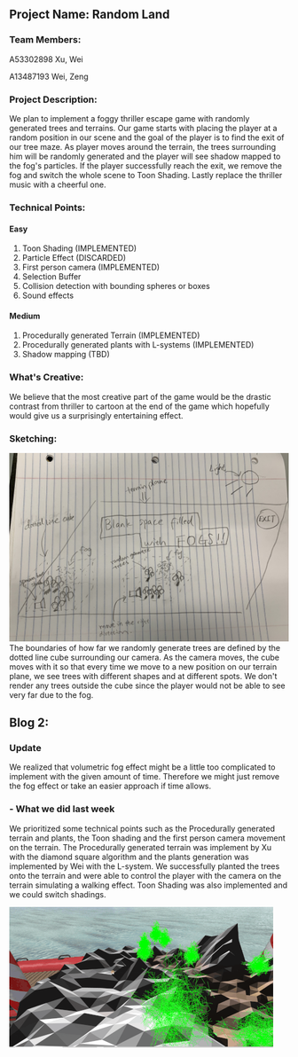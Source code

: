 ## Project Name: Random Land

### Team Members:
A53302898 Xu, Wei

A13487193 Wei, Zeng

### Project Description:
We plan to implement a foggy thriller escape game with randomly generated trees and terrains. Our game starts with placing the player at a random position in our scene and the goal of the player is to find the exit of our tree maze. As player moves around the terrain, the trees surrounding him will be randomly generated and the player will see shadow mapped to the fog's particles. If the player successfully reach the exit, we remove the fog and switch the whole scene to Toon Shading. Lastly replace the thriller music with a cheerful one.

### Technical Points:

#### Easy
1. Toon Shading                                       (IMPLEMENTED)
2. Particle Effect (DISCARDED)
3. First person camera                                (IMPLEMENTED)
4. Selection Buffer
5. Collision detection with bounding spheres or boxes
6. Sound effects

#### Medium
1. Procedurally generated Terrain                     (IMPLEMENTED)
2. Procedurally generated plants with L-systems       (IMPLEMENTED)
3. Shadow mapping (TBD)

### What's Creative:
We believe that the most creative part of the game would be the drastic contrast from thriller to cartoon at the end of the game which hopefully would give us a surprisingly entertaining effect.

### Sketching:
![Sketch](sketch.jpeg)
The boundaries of how far we randomly generate trees are defined by the dotted line cube surrounding our camera. As the camera moves, the cube moves with it so that every time we move to a new position on our terrain plane, we see trees with different shapes and at different spots. We don't render any trees outside the cube since the player would not be able to see very far due to the fog.

## Blog 2:

### Update
We realized that volumetric fog effect might be a little too complicated to implement with the given amount of time. Therefore we might just remove the fog effect or take an easier approach if time allows.

### - What we did last week
We prioritized some technical points such as the Procedurally generated terrain and plants, the Toon shading and the first person camera movement on the terrain. The Procedurally generated terrain was implement by Xu with the diamond square algorithm and the plants generation was implemented by Wei with the L-system. We successfully planted the trees onto the terrain and were able to control the player with the camera on the terrain simulating a walking effect. Toon Shading was also implemented and we could switch shadings.

<!-- TODO -->
![ScreenShot](blog2.gif)
